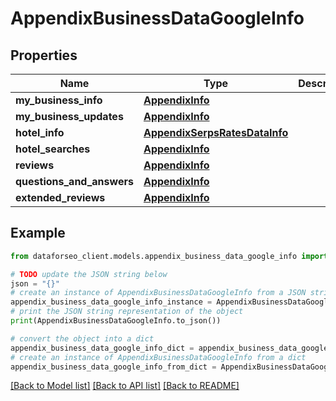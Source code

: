 # AppendixBusinessDataGoogleInfo


## Properties

Name | Type | Description | Notes
------------ | ------------- | ------------- | -------------
**my_business_info** | [**AppendixInfo**](AppendixInfo.md) |  | [optional] 
**my_business_updates** | [**AppendixInfo**](AppendixInfo.md) |  | [optional] 
**hotel_info** | [**AppendixSerpsRatesDataInfo**](AppendixSerpsRatesDataInfo.md) |  | [optional] 
**hotel_searches** | [**AppendixInfo**](AppendixInfo.md) |  | [optional] 
**reviews** | [**AppendixInfo**](AppendixInfo.md) |  | [optional] 
**questions_and_answers** | [**AppendixInfo**](AppendixInfo.md) |  | [optional] 
**extended_reviews** | [**AppendixInfo**](AppendixInfo.md) |  | [optional] 

## Example

```python
from dataforseo_client.models.appendix_business_data_google_info import AppendixBusinessDataGoogleInfo

# TODO update the JSON string below
json = "{}"
# create an instance of AppendixBusinessDataGoogleInfo from a JSON string
appendix_business_data_google_info_instance = AppendixBusinessDataGoogleInfo.from_json(json)
# print the JSON string representation of the object
print(AppendixBusinessDataGoogleInfo.to_json())

# convert the object into a dict
appendix_business_data_google_info_dict = appendix_business_data_google_info_instance.to_dict()
# create an instance of AppendixBusinessDataGoogleInfo from a dict
appendix_business_data_google_info_from_dict = AppendixBusinessDataGoogleInfo.from_dict(appendix_business_data_google_info_dict)
```
[[Back to Model list]](../README.md#documentation-for-models) [[Back to API list]](../README.md#documentation-for-api-endpoints) [[Back to README]](../README.md)


